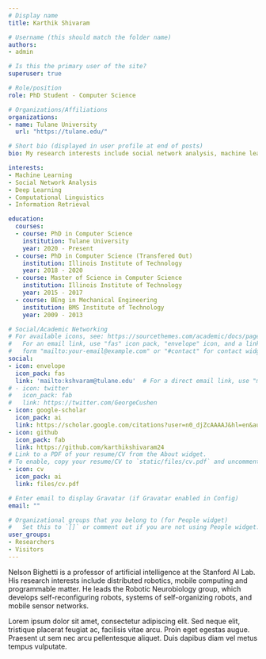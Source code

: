 ```yaml
---
# Display name
title: Karthik Shivaram

# Username (this should match the folder name)
authors:
- admin

# Is this the primary user of the site?
superuser: true

# Role/position
role: PhD Student - Computer Science

# Organizations/Affiliations
organizations:
- name: Tulane University
  url: "https://tulane.edu/"

# Short bio (displayed in user profile at end of posts)
bio: My research interests include social network analysis, machine learning, natural language processing and software engineering.

interests:
- Machine Learning
- Social Network Analysis
- Deep Learning
- Computational Linguistics
- Information Retrieval

education:
  courses:
  - course: PhD in Computer Science
    institution: Tulane University
    year: 2020 - Present
  - course: PhD in Computer Science (Transfered Out)
    institution: Illinois Institute of Technology
    year: 2018 - 2020
  - course: Master of Science in Computer Science
    institution: Illinois Institute of Technology
    year: 2015 - 2017
  - course: BEng in Mechanical Engineering
    institution: BMS Institute of Technology
    year: 2009 - 2013

# Social/Academic Networking
# For available icons, see: https://sourcethemes.com/academic/docs/page-builder/#icons
#   For an email link, use "fas" icon pack, "envelope" icon, and a link in the
#   form "mailto:your-email@example.com" or "#contact" for contact widget.
social:
- icon: envelope
  icon_pack: fas
  link: 'mailto:kshvaram@tulane.edu'  # For a direct email link, use "mailto:test@example.org".
# - icon: twitter
#   icon_pack: fab
#   link: https://twitter.com/GeorgeCushen
- icon: google-scholar
  icon_pack: ai
  link: https://scholar.google.com/citations?user=n0_djZcAAAAJ&hl=en&authuser=1
- icon: github
  icon_pack: fab
  link: https://github.com/karthikshivaram24
# Link to a PDF of your resume/CV from the About widget.
# To enable, copy your resume/CV to `static/files/cv.pdf` and uncomment the lines below.
- icon: cv
  icon_pack: ai
  link: files/cv.pdf

# Enter email to display Gravatar (if Gravatar enabled in Config)
email: ""

# Organizational groups that you belong to (for People widget)
#   Set this to `[]` or comment out if you are not using People widget.
user_groups:
- Researchers
- Visitors
---
```


Nelson Bighetti is a professor of artificial intelligence at the Stanford AI Lab. His research interests include distributed robotics, mobile computing and programmable matter. He leads the Robotic Neurobiology group, which develops self-reconfiguring robots, systems of self-organizing robots, and mobile sensor networks.

Lorem ipsum dolor sit amet, consectetur adipiscing elit. Sed neque elit, tristique placerat feugiat ac, facilisis vitae arcu. Proin eget egestas augue. Praesent ut sem nec arcu pellentesque aliquet. Duis dapibus diam vel metus tempus vulputate.
